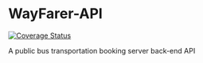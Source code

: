 # WayFarer-API

[![Coverage Status](https://coveralls.io/repos/github/Ucheduk/WayFarer-API/badge.svg?branch=master)](https://coveralls.io/github/Ucheduk/WayFarer-API?branch=master)

A public bus transportation booking server back-end API

